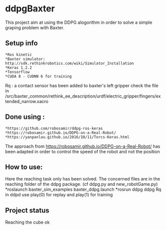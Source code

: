 # ddpgBaxter
This project aim at using the DDPG alogorithm in order to solve a simple graping problem with Baxter.

## Setup info
	*Ros kinetic
	*Baxter simulator: http://sdk.rethinkrobotics.com/wiki/Simulator_Installation
	*Keras 1.2.2
	*Tensorflow
	*CUDA 8 - CUDNN 6 for training

Rq : a contact sensor has been added to baxter's left gripper check the file in
/src/baxter_common/rethink_ee_description/urdf/electric_gripper/fingers/extended_narrow.xacro

##  Done using :
	*https://github.com/robosamir/ddpg-ros-keras
	*https://robosamir.github.io/DDPG-on-a-Real-Robot/
	*https://yanpanlau.github.io/2016/10/11/Torcs-Keras.html

The approach from https://robosamir.github.io/DDPG-on-a-Real-Robot/ has been adapted in order to control the speed of the robot and not the position

## How to use:
Here the reaching task only has been solved. The concerned files are in the reaching folder of the ddpg package. (cf ddpg.py and new_robotGame.py)
	*roslaunch baxter_sim_examples baxter_ddpg.launch
	*rosrun ddpg ddpg
Rq in ddpd use play(0) for replay and play(1) for training

## Project status
Reaching the cube ok

